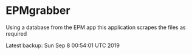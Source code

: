 # EPMgrabber
Using a database from the EPM app this application scrapes the files as required


Latest backup: Sun Sep 8 00:54:01 UTC 2019
